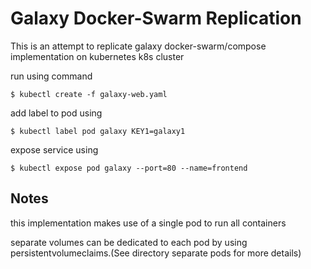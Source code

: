 # Galaxy Docker-Swarm Replication
This is an attempt to replicate galaxy docker-swarm/compose implementation on kubernetes k8s cluster

run using command
```
$ kubectl create -f galaxy-web.yaml
```
add label to pod using
```
$ kubectl label pod galaxy KEY1=galaxy1
```
expose service using 
```
$ kubectl expose pod galaxy --port=80 --name=frontend
```
## Notes
this implementation makes use of a single pod to run all containers

separate volumes can be dedicated to each pod by using persistentvolumeclaims.(See directory separate pods for more details)

